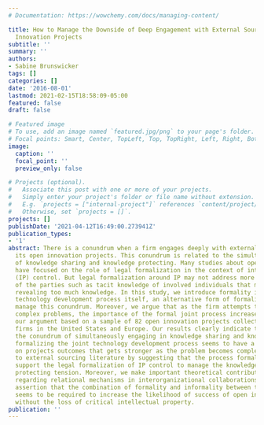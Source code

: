 ```yaml
---
# Documentation: https://wowchemy.com/docs/managing-content/

title: How to Manage the Downside of Deep Engagement with External Sources in Open
  Innovation Projects
subtitle: ''
summary: ''
authors:
- Sabine Brunswicker
tags: []
categories: []
date: '2016-08-01'
lastmod: 2021-02-15T18:58:09-05:00
featured: false
draft: false

# Featured image
# To use, add an image named `featured.jpg/png` to your page's folder.
# Focal points: Smart, Center, TopLeft, Top, TopRight, Left, Right, BottomLeft, Bottom, BottomRight.
image:
  caption: ''
  focal_point: ''
  preview_only: false

# Projects (optional).
#   Associate this post with one or more of your projects.
#   Simply enter your project's folder or file name without extension.
#   E.g. `projects = ["internal-project"]` references `content/project/deep-learning/index.md`.
#   Otherwise, set `projects = []`.
projects: []
publishDate: '2021-04-12T16:49:00.273941Z'
publication_types:
- '1'
abstract: There is a conundrum when a firm engages deeply with external sources in
  its open innovation projects. This conundrum is related to the simultaneous activities
  of knowledge sharing and knowledge protecting. Many studies about open innovation
  have focused on the role of legal formalization in the context of intellectual property
  (IP) control. But legal formalization around IP may not address more specific activities
  of the parties such as tacit knowledge of involved individuals that may lead to
  revealing too much knowledge. In this study, we introduce formality into the joint
  technology development process itself, an alternative form of formalization, to
  manage this conundrum. Moreover, we argue that as the firm attempts to solve more
  complex problems, the importance of the formal joint process increases. We test
  our argument based on a sample of 82 open innovation projects collected from large
  firms in the United States and Europe. Our results clearly indicate that to manage
  the conundrum of simultaneously engaging in knowledge sharing and knowledge protecting,
  formalizing the joint technology development process seems to have a positive effect
  on projects outcomes that gets stronger as the problem becomes complex. We contribute
  to external sourcing literature by suggesting that the process formalization may
  support the legal formalization of IP control to manage the knowledge sharing and
  protecting tension. Moreover, we make important theoretical contributions to literature
  regarding relational mechanisms in interorganizational collaborations through our
  assertion that the combination of formality and informality between the partners
  seems to be required to increase the likelihood of success of open innovation projects
  without the loss of critical intellectual property.
publication: ''
---
```

